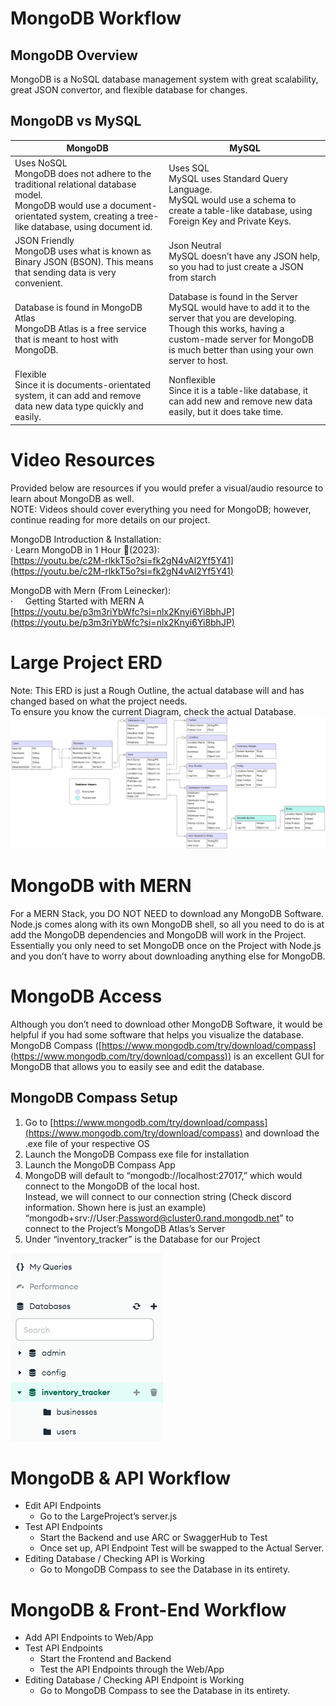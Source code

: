 # MongoDB Workflow

## MongoDB Overview

MongoDB is a NoSQL database management system with great scalability, great JSON convertor, and flexible database for changes.

## MongoDB vs MySQL

| MongoDB                                                                                                                                                                                  | MySQL                                                                                                                                                                                                                 |
| ---------------------------------------------------------------------------------------------------------------------------------------------------------------------------------------- | --------------------------------------------------------------------------------------------------------------------------------------------------------------------------------------------------------------------- |
| Uses NoSQL<br>MongoDB does not adhere to the traditional relational database model.<br>MongoDB would use a document-orientated system, creating a tree-like database, using document id. | Uses SQL<br>MySQL uses Standard Query Language.<br>MySQL would use a schema to create a table-like database, using Foreign Key and Private Keys.                                                                      |
| JSON Friendly<br>MongoDB uses what is known as Binary JSON (BSON). This means that sending data is very convenient.                                                                      | Json Neutral<br>MySQL doesn’t have any JSON help, so you had to just create a JSON from starch                                                                                                                        |
| Database is found in MongoDB Atlas<br>MongoDB Atlas is a free service that is meant to host with MongoDB.                                                                                | Database is found in the Server<br>MySQL would have to add it to the server that you are developing.<br>Though this works, having a custom-made server for MongoDB is much better than using your own server to host. |
| Flexible<br>Since it is documents-orientated system, it can add and remove data new data type quickly and easily.<br>                                                                    | Nonflexible<br>Since it is a table-like database, it can add new and remove new data easily, but it does take time.<br>                                                                                               |

# Video Resources

Provided below are resources if you would prefer a visual/audio resource to learn about MongoDB as well.<br>
NOTE: Videos should cover everything you need for MongoDB; however, continue reading for more details on our project.

MongoDB Introduction & Installation:<br>
· Learn MongoDB in 1 Hour 🍃(2023):<br>
[https://youtu.be/c2M-rlkkT5o?si=fk2gN4vAl2Yf5Y41](https://youtu.be/c2M-rlkkT5o?si=fk2gN4vAl2Yf5Y41)

MongoDB with Mern (From Leinecker):<br>
·     Getting Started with MERN A<br>
[https://youtu.be/p3m3riYbWfc?si=nlx2Knyi6Yi8bhJP](https://youtu.be/p3m3riYbWfc?si=nlx2Knyi6Yi8bhJP)

# Large Project ERD

Note: This ERD is just a Rough Outline, the actual database will and has changed based on what the project needs.<br>
To ensure you know the current Diagram, check the actual Database.
![ERD Diagram of Project](images\MONGODB\0_ERD.png)

# MongoDB with MERN

For a MERN Stack, you DO NOT NEED to download any MongoDB Software.<br>
Node.js comes along with its own MongoDB shell, so all you need to do is at add the MongoDB dependencies and MongoDB will work in the Project.<br>
Essentially you only need to set MongoDB once on the Project with Node.js and you don’t have to worry about downloading anything else for MongoDB.

# MongoDB Access

Although you don’t need to download other MongoDB Software, it would be helpful if you had some software that helps you visualize the database.<br>
MongoDB Compass ([https://www.mongodb.com/try/download/compass](https://www.mongodb.com/try/download/compass)) is an excellent GUI for MongoDB that allows you to easily see and edit the database.

## MongoDB Compass Setup

1. Go to [https://www.mongodb.com/try/download/compass](https://www.mongodb.com/try/download/compass) and download the .exe file of your respective OS
2. Launch the MongoDB Compass exe file for installation
3. Launch the MongoDB Compass App
4. MongoDB will default to “mongodb://localhost:27017,” which would connect to the MongoDB of the local host.<br>Instead, we will connect to our connection string (Check discord information. Shown here is just an example) “mongodb+srv://User:Password@cluster0.rand.mongodb.net” to connect to the Project’s MongoDB Atlas’s Server
5. Under “inventory_tracker” is the Database for our Project

![In the MongoDB Compass Directory should show "inventory_tracker"](images\MONGODB\1_MongoDB_Compass_Database.png)

# MongoDB & API Workflow

- Edit API Endpoints
  - Go to the LargeProject’s server.js
- Test API Endpoints
  - Start the Backend and use ARC or SwaggerHub to Test
  - Once set up, API Endpoint Test will be swapped to the Actual Server.
- Editing Database / Checking API is Working
  - Go to MongoDB Compass to see the Database in its entirety.

# MongoDB & Front-End Workflow

- Add API Endpoints to Web/App
- Test API Endpoints
  - Start the Frontend and Backend
  - Test the API Endpoints through the Web/App
- Editing Database / Checking API Endpoint is Working
  - Go to MongoDB Compass to see the Database in its entirety.
